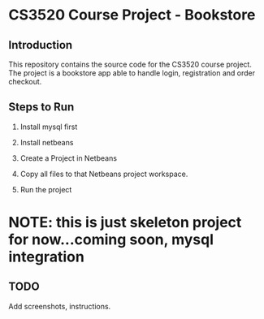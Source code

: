 # CS3520 Course Project - Bookstore

## Introduction 

This repository contains the source code for the CS3520 course project. The project is a bookstore app able to handle login,
registration and order checkout.  

## Steps to Run


1. Install mysql first

2. Install netbeans

3. Create a Project in Netbeans

4. Copy all files to that Netbeans project workspace.

5. Run the project 

# NOTE: this is just skeleton project for now...coming soon, mysql integration


## TODO

Add screenshots, instructions.

